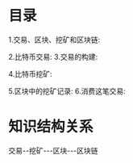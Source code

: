 # 目录
1.交易、区块、挖矿和区块链:

2.比特币交易:
3.交易的构建:

4.比特币挖矿:

5.区块中的挖矿记录:
6.消费这笔交易:

# 知识结构关系

 交易--挖矿---区块---区块链